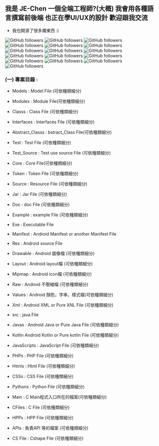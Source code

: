 ## 我是 JE-Chen 一個全端工程師?(大概) 我會用各種語言撰寫前後端 也正在學UI/UX的設計 歡迎跟我交流

*  我也開源了很多爛東西 :)

<img alt="GitHub followers" src="https://img.shields.io/badge/Program use-Java-green">
<img alt="GitHub followers" src="https://img.shields.io/badge/Program use-C-green">
<img alt="GitHub followers" src="https://img.shields.io/badge/Program use-C++-green">
<img alt="GitHub followers" src="https://img.shields.io/badge/Program use-Python-green">
<img alt="GitHub followers" src="https://img.shields.io/badge/Program use-PHP-green">
<img alt="GitHub followers" src="https://img.shields.io/badge/Program use-JavaScript-green">
<img alt="GitHub followers" src="https://img.shields.io/badge/Program use-R-green">
<img alt="GitHub followers" src="https://img.shields.io/badge/Program use-CShape-green">

<img alt="GitHub followers" src="https://img.shields.io/badge/Web UI use-HTML5-green">
<img alt="GitHub followers" src="https://img.shields.io/badge/Web UI use-CSS-green">
<img alt="GitHub followers" src="https://img.shields.io/badge/Web UI use-BootStrap-green">

<img alt="GitHub followers" src="https://img.shields.io/badge/Learning use-Rust-red">
<img alt="GitHub followers" src="https://img.shields.io/badge/Learning use-Ruby-red">
<img alt="GitHub followers" src="https://img.shields.io/badge/Learning use-Go-red">
<img alt="GitHub followers" src="https://img.shields.io/badge/Learning use-Elixir-red">
<img alt="GitHub followers" src="https://img.shields.io/badge/Learning use-CUDA-red">

### (一) 專案目錄 :

* Models : Model File (可依種類細分)

* Modules : Module File(可依種類細分)

* Classs : Class File (可依種類細分)

* Interfaces : Interfaces File (可依種類細分)

* Abstract_Classs : bstract_Class File(可依種類細分)

* Test : Test File (可依種類細分)

* Test_Source : Test use source File (可依種類細分)

* Core : Core File(可依種類細分)

* Token : Token File (可依種類細分)

* Source : Resource File (可依種類細分)

* Jar : Jar File (可依種類細分)

* Doc : doc File (可依種類細分)

* Example : example File (可依種類細分)

* Exe : Executable File

* Manifest : Android Manifest or another Manifest File

* Res : Android source File

* Drawable : Android 圖像檔 (可依種類細分)

* Layout : Android layout檔 (可依種類細分)

* Mipmap : Android icon檔 (可依種類細分)

* Raw : Android 不壓縮檔 (可依種類細分)

* Values : Android 顏色，字串，樣式檔(可依種類細分)

* Xml : Android XML or Pure XNL File (可依種類細分)

* src : java File 

* Javas : Android Java  or Pure Java File (可依種類細分)

* Kotlin Android Kotlin  or Pure kotlin File (可依種類細分)

* JavaScripts : JavaScript File (可依種類細分)

* PHPs : PHP File (可依種類細分)

* Htmls : Html File (可依種類細分)

* CSSs : CSS File (可依種類細分)

* Pythons : Python File (可依種類細分)

* Main : C Main程式入口所在的檔案(可依種類細分)

* CFiles : C File (可依種類細分)

* HPPs : HPP File  (可依種類細分)

* APIs : 負責API 等的檔案 (可依種類細分)

* CS File : Cshape File  (可依種類細分)
